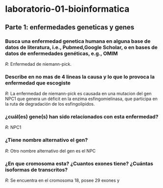 # laboratorio-01-bioinformatica


## Parte 1: enfermedades geneticas y genes


### Busca una enfermedad genetica humana en alguna base de datos de literatura, i.e., Pubmed,Google Scholar, o en bases de datos de enfermedades genéticas, e.g., OMIM

_R_: Enfermedad de niemann-pick.


### Describe en no mas de 4 lineas la causa y lo que lo provoca la enfermedad que escogiste

_R_: La enfermedad de niemann-pick es causada en una mutacion del gen NPC1 que genera un déficit en la enzima esfingomielinasa, que participa en la ruta de degradación de los esfingolipidos.

### ¿cuál(es) gene(s) han sido relacionados con esta enfermedad?

_R_: NPC1

### ¿Tiene nombre alternativo el gen?

_R_: Otro nombre alternativo del gen es el NPC

### ¿En que cromosoma esta? ¿Cuantos exones tiene? ¿Cuántas isoformas de transcritos?

_R_: Se encuentra en el cromosoma 18, posee 29 exones y 






